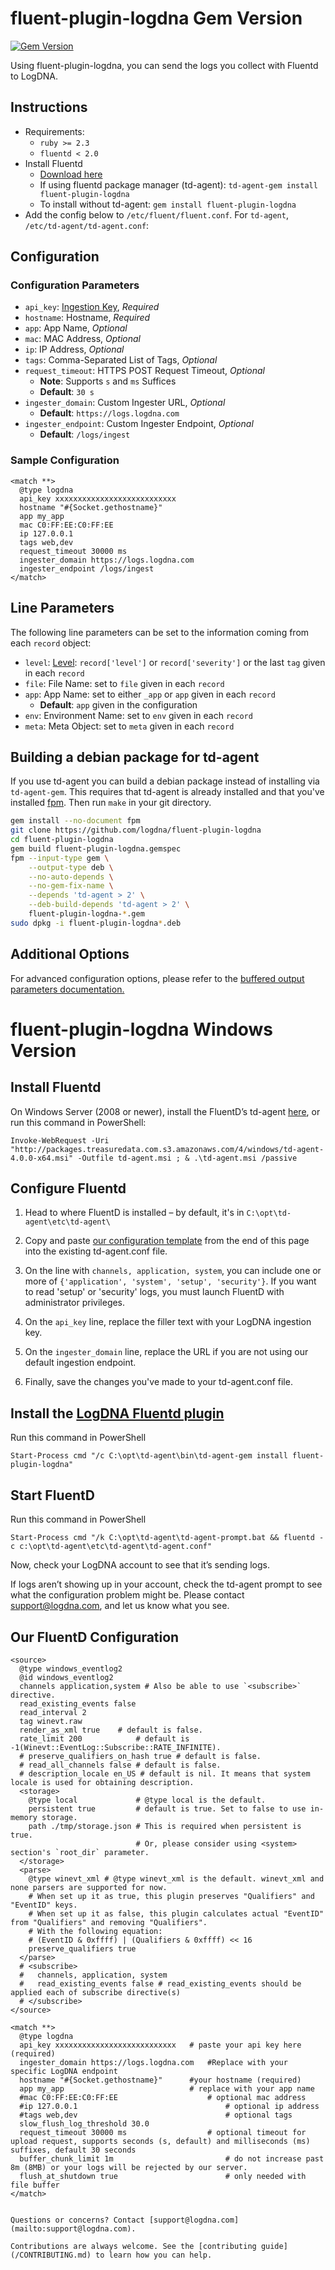 # fluent-plugin-logdna Gem Version

[![Gem Version](https://badge.fury.io/rb/fluent-plugin-logdna.svg)](https://badge.fury.io/rb/fluent-plugin-logdna)

Using fluent-plugin-logdna, you can send the logs you collect with Fluentd to LogDNA.

## Instructions

* Requirements:
  * `ruby >= 2.3`
  * `fluentd < 2.0`
* Install Fluentd
  * [Download here](http://www.fluentd.org/download)
  * If using fluentd package manager (td-agent): `td-agent-gem install fluent-plugin-logdna`
  * To install without td-agent: `gem install fluent-plugin-logdna`
* Add the config below to `/etc/fluent/fluent.conf`. For `td-agent`, `/etc/td-agent/td-agent.conf`:

## Configuration

### Configuration Parameters
- `api_key`: [Ingestion Key](https://docs.logdna.com/docs/ingestion-key), *Required*
- `hostname`: Hostname, *Required*
- `app`: App Name, *Optional*
- `mac`: MAC Address, *Optional*
- `ip`: IP Address, *Optional*
- `tags`: Comma-Separated List of Tags, *Optional*
- `request_timeout`: HTTPS POST Request Timeout, *Optional*
  - **Note**: Supports `s` and `ms` Suffices
  - **Default**: `30 s`
- `ingester_domain`: Custom Ingester URL, *Optional*
  - **Default**: `https://logs.logdna.com`
- `ingester_endpoint`: Custom Ingester Endpoint, *Optional*
  - **Default**: `/logs/ingest`

### Sample Configuration

~~~~~configuration
<match **>
  @type logdna
  api_key xxxxxxxxxxxxxxxxxxxxxxxxxxx
  hostname "#{Socket.gethostname}"
  app my_app
  mac C0:FF:EE:C0:FF:EE
  ip 127.0.0.1
  tags web,dev
  request_timeout 30000 ms
  ingester_domain https://logs.logdna.com
  ingester_endpoint /logs/ingest
</match>
~~~~~

## Line Parameters

The following line parameters can be set to the information coming from each `record` object:
- `level`: [Level](https://github.com/logdna/logger-node#supported-log-levels): `record['level']` or `record['severity']` or the last `tag` given in each `record`
- `file`: File Name: set to `file` given in each `record`
- `app`: App Name: set to either `_app` or `app` given in each `record`
  - **Default**: `app` given in the configuration
- `env`: Environment Name: set to `env` given in each `record`
- `meta`: Meta Object: set to `meta` given in each `record`


## Building a debian package for td-agent

If you use td-agent you can build a debian package instead of installing via `td-agent-gem`. This requires that td-agent is already installed and that you've installed [fpm](http://fpm.readthedocs.io/en/latest/index.html). Then run `make` in your git directory.

~~~~~bash
gem install --no-document fpm
git clone https://github.com/logdna/fluent-plugin-logdna
cd fluent-plugin-logdna
gem build fluent-plugin-logdna.gemspec
fpm --input-type gem \
    --output-type deb \
    --no-auto-depends \
    --no-gem-fix-name \
    --depends 'td-agent > 2' \
    --deb-build-depends 'td-agent > 2' \
    fluent-plugin-logdna-*.gem
sudo dpkg -i fluent-plugin-logdna*.deb
~~~~~

## Additional Options

For advanced configuration options, please refer to the [buffered output parameters documentation.](https://docs.fluentd.org/v/0.12/output#buffered-output-parameters)

# fluent-plugin-logdna Windows Version

## Install Fluentd

On Windows Server (2008 or newer), install the FluentD’s td-agent [here](https://docs.fluentd.org/installation/install-by-msi#td-agent-v4), or run this command in PowerShell:

```
Invoke-WebRequest -Uri "http://packages.treasuredata.com.s3.amazonaws.com/4/windows/td-agent-4.0.0-x64.msi" -Outfile td-agent.msi ; & .\td-agent.msi /passive
```

## Configure Fluentd

1. Head to where FluentD is installed – by default, it's in `C:\opt\td-agent\etc\td-agent\`

2. Copy and paste [our configuration template](#our-fluentd-configuration) from the end of this page into the existing td-agent.conf file.

3. On the line with `channels, application, system`, you can include one or more of `{'application', 'system', 'setup', 'security'}`. If you want to read 'setup' or 'security' logs, you must launch FluentD with administrator privileges.

4. On the `api_key` line, replace the filler text with your LogDNA ingestion key.

5. On the `ingester_domain` line, replace the URL if you are not using our default ingestion endpoint.

6. Finally, save the changes you've made to your td-agent.conf file.


## Install the [LogDNA Fluentd plugin](https://github.com/logdna/fluent-plugin-logdna)

Run this command in PowerShell

```
Start-Process cmd "/c C:\opt\td-agent\bin\td-agent-gem install fluent-plugin-logdna"
```

## Start FluentD

Run this command in PowerShell
```
Start-Process cmd "/k C:\opt\td-agent\td-agent-prompt.bat && fluentd -c c:\opt\td-agent\etc\td-agent\td-agent.conf"
```

Now, check your LogDNA account to see that it’s sending logs.

If logs aren’t showing up in your account, check the td-agent prompt to see what the configuration problem might be. Please contact [support@logdna.com](mailto:support@logdna.com), and let us know what you see.

## Our FluentD Configuration

```
<source>
  @type windows_eventlog2
  @id windows_eventlog2
  channels application,system # Also be able to use `<subscribe>` directive.
  read_existing_events false
  read_interval 2
  tag winevt.raw
  render_as_xml true   	# default is false.
  rate_limit 200        	# default is -1(Winevt::EventLog::Subscribe::RATE_INFINITE).
  # preserve_qualifiers_on_hash true # default is false.
  # read_all_channels false # default is false.
  # description_locale en_US # default is nil. It means that system locale is used for obtaining description.
  <storage>
	@type local         	# @type local is the default.
	persistent true     	# default is true. Set to false to use in-memory storage.
	path ./tmp/storage.json # This is required when persistent is true.
                        	# Or, please consider using <system> section's `root_dir` parameter.
  </storage>
  <parse>
	@type winevt_xml # @type winevt_xml is the default. winevt_xml and none parsers are supported for now.
	# When set up it as true, this plugin preserves "Qualifiers" and "EventID" keys.
	# When set up it as false, this plugin calculates actual "EventID" from "Qualifiers" and removing "Qualifiers".
	# With the following equation:
	# (EventID & 0xffff) | (Qualifiers & 0xffff) << 16
	preserve_qualifiers true
  </parse>
  # <subscribe>
  #   channels, application, system
  #   read_existing_events false # read_existing_events should be applied each of subscribe directive(s)
  # </subscribe>
</source>
 
<match **>
  @type logdna
  api_key xxxxxxxxxxxxxxxxxxxxxxxxxxx	# paste your api key here (required)
  ingester_domain https://logs.logdna.com	#Replace with your specific LogDNA endpoint
  hostname "#{Socket.gethostname}"		#your hostname (required)
  app my_app                   			# replace with your app name
  #mac C0:FF:EE:C0:FF:EE                 	# optional mac address
  #ip 127.0.0.1                          		# optional ip address
  #tags web,dev                          		# optional tags
  slow_flush_log_threshold 30.0
  request_timeout 30000 ms               	# optional timeout for upload request, supports seconds (s, default) and milliseconds (ms) suffixes, default 30 seconds
  buffer_chunk_limit 1m                  		# do not increase past 8m (8MB) or your logs will be rejected by our server.
  flush_at_shutdown true                 		# only needed with file buffer
</match>


Questions or concerns? Contact [support@logdna.com](mailto:support@logdna.com).

Contributions are always welcome. See the [contributing guide](/CONTRIBUTING.md) to learn how you can help.
